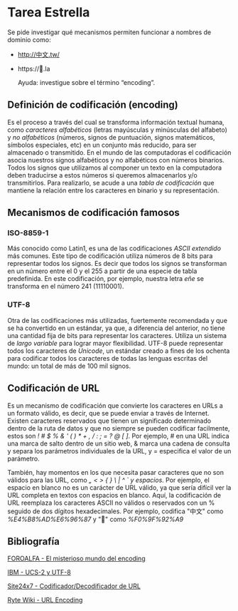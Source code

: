 # Tarea Estrella
Se pide investigar qué mecanismos permiten funcionar a nombres de dominio como:
- http://中文.tw/
- https://💩.la

    Ayuda: investigue sobre el término “encoding”.

## Definición de codificación (encoding)
Es el proceso a través del cual se transforma información textual humana, como *caracteres alfabéticos* (letras mayúsculas y minúsculas del alfabeto) y *no alfabéticos* (números, signos de puntuación, signos matemáticos, símbolos especiales, etc) en un conjunto más reducido, para ser almacenado o transmitido. 
En el mundo de las computadoras el codificación asocia nuestros signos alfabéticos y no alfabéticos con números binarios. Todos los signos que utilizamos al componer un texto en la computadora deben traducirse a estos números si queremos almacenarlos y/o transmitirlos. Para realizarlo, se acude a una *tabla de codificación* que mantiene la relación entre los caracteres en binario y su representación.

## Mecanismos de codificación famosos
### ISO-8859-1
Más conocido como Latin1, es una de las codificaciones *ASCII extendido* más comunes. Este tipo de codificación utiliza números de 8 bits para representar todos los signos. Es decir que todos los signos se transforman en un número entre el 0 y el 255 a partir de una especie de tabla predefinida. En este codificación, por ejemplo, nuestra letra *eñe* se transforma en el número 241 (11110001).

### UTF-8
Otra de las codificaciones más utilizadas, fuertemente recomendada y que se ha convertido en un estándar, ya que, a diferencia del anterior, no tiene una cantidad fija de bits para representar los caracteres. Utiliza un sistema de *largo variable* para lograr mayor flexibilidad. UTF-8 puede representar todos los caracteres de *Unicode*, un estándar creado a fines de los ochenta para codificar todos los caracteres de todas las lenguas escritas del mundo: un total de más de 100 mil signos.

## Codificación de URL
Es un mecanismo de codificación que convierte los caracteres en URLs a un formato válido, es decir, que se puede enviar a través de Internet. Existen caracteres reservados que tienen un significado determinado dentro de la ruta de datos y que no siempre se pueden codificar facilmente, estos son *! # $ % & ' ( ) * + , / : ; = ? @ [ ]*. Por ejemplo, # en una URL indica una marca de salto dentro de un sitio web, & marca una cadena de consulta y separa los parámetros individuales de la URL, y = especifica el valor de un parámetro.

También, hay momentos en los que necesita pasar caracteres que no son válidos para las URL, como *„ <  > { } \ | ^ ` y espacios*. Por ejemplo, el espacio en blanco no es un carácter de URL válido, ya que sería difícil ver la URL completa en textos con espacios en blanco. Aquí, la codificación de URL reemplaza los caracteres ASCII no válidos o reservados con un % seguido de dos dígitos hexadecimales. Por ejemplo, codifica "中文" como *%E4%B8%AD%E6%96%87* y "💩" como *%F0%9F%92%A9*

## Bibliografía
[FOROALFA - El misterioso mundo del encoding](https://foroalfa.org/articulos/el-misterioso-mundo-del-encoding#:~:text=El%20encoding%20(%C2%ABcodificaci%C3%B3n%C2%BB%20en,para%20ser%20almacenado%20o%20transmitido.))

[IBM - UCS-2 y UTF-8](https://www.ibm.com/docs/es/aix/7.3?topic=support-ucs-2-utf-8)

[Site24x7 - Codificador/Decodificador de URL](https://www.site24x7.com/es/tools/url-encoder-decoder.html#:~:text=%C2%BFQu%C3%A9%20es%20la%20codificaci%C3%B3n%20de,pueden%20enviar%20utilizando%20caracteres%20ASCII.)

[Ryte Wiki - URL Encoding](https://en.ryte.com/wiki/URL_Encoding)